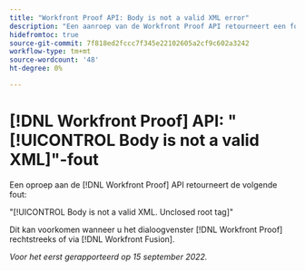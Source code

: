 ```yaml
---
title: "Workfront Proof API: Body is not a valid XML error"
description: "Een aanroep van de Workfront Proof API retourneert een fout."
hidefromtoc: true
source-git-commit: 7f818ed2fccc7f345e22102605a2cf9c602a3242
workflow-type: tm+mt
source-wordcount: '48'
ht-degree: 0%

---
```



# [!DNL Workfront Proof] API: &quot;[!UICONTROL Body is not a valid XML]&quot;-fout

<!--On WFP and WFF TOCs-->

Een oproep aan de [!DNL Workfront Proof] API retourneert de volgende fout:

&quot;[!UICONTROL Body is not a valid XML. Unclosed root tag]&quot;

Dit kan voorkomen wanneer u het dialoogvenster [!DNL Workfront Proof] rechtstreeks of via [!DNL Workfront Fusion].

_Voor het eerst gerapporteerd op 15 september 2022._

